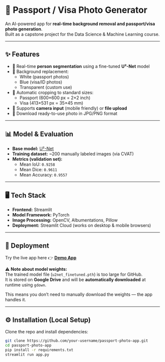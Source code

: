 # 📸 Passport / Visa Photo Generator

An AI-powered app for **real-time background removal and passport/visa photo generation**.  
Built as a capstone project for the Data Science & Machine Learning course.  

---

## ✨ Features
- 🔹 Real-time **person segmentation** using a fine-tuned **U²-Net** model  
- 🔹 Background replacement:
  - White (passport photos)  
  - Blue (visa/ID photos)  
  - Transparent (custom use)  
- 🔹 Automatic cropping to standard sizes:
  - Passport (600×600 px = 2×2 inch)  
  - Visa (413×531 px = 35×45 mm)  
- 🔹 Supports **camera input** (mobile friendly) or **file upload**  
- 🔹 Download ready-to-use photo in JPG/PNG format  

---

## 📊 Model & Evaluation
- **Base model:** [U²-Net](https://github.com/xuebinqin/U-2-Net)  
- **Training dataset:** ~200 manually labeled images (via CVAT)  
- **Metrics (validation set):**
  - Mean IoU: `0.9258`  
  - Mean Dice: `0.9611`  
  - Mean Accuracy: `0.9557`  

---

## 🖥️ Tech Stack
- **Frontend:** Streamlit  
- **Model Framework:** PyTorch  
- **Image Processing:** OpenCV, Albumentations, Pillow  
- **Deployment:** Streamlit Cloud (works on desktop & mobile browsers)  

---

## 🚀 Deployment
Try the live app here 👉 [**Demo App**](https://your-username-passport-photo-app.streamlit.app)  

⚠️ **Note about model weights:**  
The trained model file (`u2net_finetuned.pth`) is too large for GitHub.  
It is stored on **Google Drive** and will be **automatically downloaded** at runtime using `gdown`.  

This means you don’t need to manually download the weights — the app handles it.  

---

## ⚙️ Installation (Local Setup)
Clone the repo and install dependencies:

```bash
git clone https://github.com/your-username/passport-photo-app.git
cd passport-photo-app
pip install -r requirements.txt
streamlit run app.py
